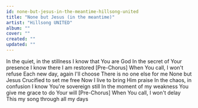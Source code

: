 ```yaml
---
id: none-but-jesus-in-the-meantime-hillsong-united
title: "None but Jesus (in the meantime)"
artist: "Hillsong UNITED"
album: ""
cover: ""
created: ""
updated: ""
---
```


In the quiet, in the stillness
I know that You are God
In the secret of Your presence
I know there I am restored
[Pre-Chorus]
When You call, I won't refuse
Each new day, again I'll choose
There is no one else for me
None but Jesus
Crucified to set me free
Now I live to bring Him praise
In the chaos, in confusion
I know You're sovereign still
In the moment of my weakness
You give mе grace to do Your will
[Pre-Chorus]
When You call, I won't delay
This my song through all my days